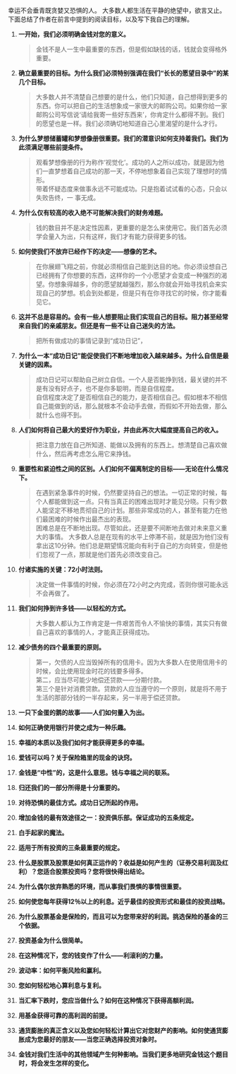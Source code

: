 幸运不会垂青既贪婪又恐惧的人。
大多数人都生活在平静的绝望中，欲言又止。    
下面总结了作者在前言中提到的阅读目标，以及写下我自己的理解。
   
1. **一开始，我们必须明确金钱对您的意义。**

	> 金钱不是人一生中最重要的东西，但是假如缺钱的话，钱就会变得格外重要。
2. **确立最重要的目标。为什么我们必须特别强调在我们“长长的愿望目录中”的某几个目标。**  		

	> 大多数人并不清楚自己想要的是什么，他们只知道，自己想得到更多的东西。你可以把自己的生活想象成一家很大的邮购公司。如果你给一家邮购公司写信说‘请给我寄一些好东西来’，你肯定什么都得不到。我们的愿望也是一样。我们必须确切地知道自己心里渴望的是什么才行。  	
3. **为什么梦想储蓄罐和梦想像册很重要。我们的潜意识如何支持着我们。我们为此须满足哪些前提条件。**  

	> 观看梦想像册的行为称作‘视觉化’。成功的人之所以成功，就是因为他们一直梦想着自己成功的那一天，不停地想象着自己实现了理想时的情形。  
	带着怀疑态度来做事永远不可能成功。只是抱着试试看的心态，只会以失败告终，一	事无成。
4. **为什么仅有较高的收入绝不可能解决我们的财务难题。**  

	> 钱的数目并不是决定性因素，更重要的是怎么来使用它。我们首先必须学会量入为出，只有这样，我们才有能力获得更多的钱。
5. **如何使我们不放弃已经作下的决定——想像的艺术。**  

	> 在你展翅飞翔之前，你就必须相信自己能到达目的地。你必须设想自己已经拥有了你想要的东西，这样你的一个小愿望才会变成一种强烈的渴望。你想象得越多，你的愿望就越强烈，那么你就会开始寻找机会来实现自己的梦想。机会到处都是，但是只有在你寻找它的时候，你才能看见它。
6. **这并不总是容易的。会有一些人想要阻止我们实现自己的目标。阻力甚至经常来自我们的亲戚朋友。但还是有一些不让自己迷失的方法。**  

	> 把所有做成功的事情记录到“成功日记”，
7. **为什么一本“成功日记”能促使我们不断地增加收入越来越多。为什么自信是最关键的因素。**  

	> 成功日记可以帮助自己树立自信。一个人是否能挣到钱，最关键的并不是有没有好点子，也不是你多聪明，而是自信程度。  
	自信程度决定了是否相信自己的能力，是否相信自己。假如根本不相信自己能做到的话，那么就根本不会动手去做，而假如不开始去做，那么就什么也得不到。
8. **人们如何将自己最大的爱好作为职业，并由此再次大幅度提高自己的收入。**  

	>  把注意力放在自己所知道、能做以及拥有的东西上。想清楚自己喜欢做什么，然后再考虑怎么用它来挣钱。
9. **重要性和紧迫性之间的区别。人们如何不偏离制定的目标——无论在什么情况下。**  
  
	> 在遇到紧急事件的时候，仍然要坚持自己的想法。一切正常的时候，每个人都能做到这一点。只有当真正的困难出现时才能见分晓。只有少数人能坚定不移地贯彻自己的计划。那些非常成功的人，甚至有能力在他们最困难的时候作出最杰出的表现。    
	困难总是在不断地出现。尽管如此，还是要不间断地去做对未来意义重大的事情。	大多数人总是在现有的水平上停滞不前，就是因为他们没有拿出这10分钟。他们总是期望情况能向有利于自己的方向转变，但是他们忽视了一点，那就是他们首先必须改变自己。
10. **付诸实施的关键：72小时法则。**  
  
	> 决定做一件事情的时候，你必须在72小时之内完成，否则你很可能永远不会再做了。
11. **我们如何挣到许多钱——以轻松的方式。**  
 
	> 大多数人都认为工作肯定是一件艰苦而令人不愉快的事情，其实只有做自己喜欢的事情的人，才能真正获得成功。
12. **减少债务的四个最重要的原则。**  

	> 第一，欠债的人应当毁掉所有的信用卡。因为大多数人在使用信用卡的时候，会比使用现金时花的钱要多得多。  
	第二，应当尽可能少地偿还贷款——分期付款。  
	第三个是针对消费贷款。贷款的人应当遵守的一个原则，就是将不用于生活的那部分钱的一半存起来，另一半用于偿还贷款。
13. **一只下金蛋的鹅的故事——人们如何量入为出。**  
14. **如何正确使用银行并使之成为一种乐趣。**  
15. **幸福的本质以及我们如何才能获得更多的幸福。**  
16. **爱钱可以吗？关于保险箱里的现金的诀窍。**  
17. **金钱是“中性”的，这是什么意思。钱与幸福之间的联系。**  
18. **归还我们的一部分所得是十分重要的。**  
19. **对待恐惧的最佳方式。成功日记所起的作用。**  
20. **增加金钱的最有效途径之一：投资俱乐部。保证成功的五条规定。**  
21. **白手起家的魔法。**  
22. **适用于所有投资的三条最重要的规定。**  
23. **什么是股票及股票是如何真正运作的？收益是如何产生的（证券交易利润及红利）？您适合股票投资吗？您将很快得出结论。**  
24. **为什么偶尔放弃熟悉的环境，而从事我们畏惧的事情很重要。**  
25. **如何使您每年获得12％以上的利息。近乎最佳的投资形式和最佳的投资战略。**  
26. **为什么股票基金是保险的，而且可以为您带来好的利润。挑选保险的基金的三个依据。**  
27. **投资基金为什么很简单。**  
28. **在这种情况下，您的钱变作了什么——利滚利的力量。**  
29. **波动率：如何平衡风险和赢利。**  
30. **您如何轻松地心算利息与复利。**  
31. **当汇率下跌时，您应当做什么？如何在这种情况下获得高额利润。**  
32. **用基金获得可靠的高利润的前提。**  
33. **通货膨胀的真正含义以及您如何轻松计算出它对您财产的影响。如何使通货膨胀成为您最好的朋友——当您正确选择投资对象时。**  
34. **金钱对我们生活中的其他领域产生何种影响。当我们更多地研究金钱这个题目时，将会发生怎样的变化。**  